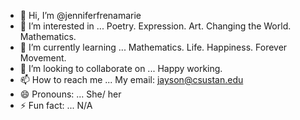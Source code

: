 - 👋 Hi, I’m @jenniferfrenamarie
- 👀 I’m interested in ... Poetry. Expression. Art. Changing the World. Mathematics. 
- 🌱 I’m currently learning ... Mathematics. Life. Happiness. Forever Movement. 
- 💞️ I’m looking to collaborate on ... Happy working.
- 📫 How to reach me ... My email: jayson@csustan.edu
- 😄 Pronouns: ... She/ her
- ⚡ Fun fact: ... N/A

<!---
jenniferfrenamarie/jenniferfrenamarie is a ✨ special ✨ repository because its `README.md` (this file) appears on your GitHub profile.
You can click the Preview link to take a look at your changes.
--->
